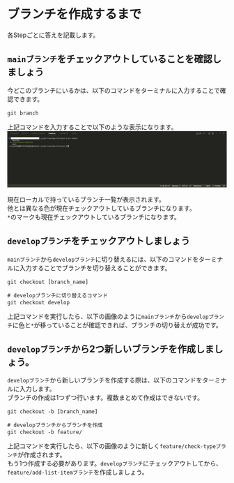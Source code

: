 # ブランチを作成するまで

各Stepごとに答えを記載します。

## `mainブランチ`をチェックアウトしていることを確認しましょう

今どこのブランチにいるかは、以下のコマンドをターミナルに入力することで確認できます。

```
git branch
```

上記コマンドを入力することで以下のような表示になります。  
![ブランチ一覧を表示](/public/images/lesson/step01/untilCreateBranch01.png)

現在ローカルで持っているブランチ一覧が表示されます。  
他とは異なる色が現在チェックアウトしているブランチになります。  
`*`のマークも現在チェックアウトしているブランチになります。

## `developブランチ`をチェックアウトしましょう

`mainブランチ`から`developブランチ`に切り替えるには、以下のコマンドをターミナルに入力することでブランチを切り替えることができます。

```
git checkout [branch_name]
```

```
# developブランチに切り替えるコマンド
git checkout develop
```

上記コマンドを実行したら、以下の画像のように`mainブランチ`から`developブランチ`に色と`*`が移っていることが確認できれば、ブランチの切り替えが成功です。

## `developブランチ`から2つ新しいブランチを作成しましょう。  

`developブランチ`から新しいブランチを作成する際は、以下のコマンドをターミナルに入力します。  
ブランチの作成は1つずつ行います。複数まとめて作成はできないです。

```
git checkout -b [branch_name]
```

```
# developブランチからブランチを作成
git checkout -b feature/
```

上記コマンドを実行したら、以下の画像のように新しく`feature/check-typeブランチ`が作成されます。  
もう1つ作成する必要があります。`developブランチ`にチェックアウトしてから、`feature/add-list-itemブランチ`を作成しましょう。
